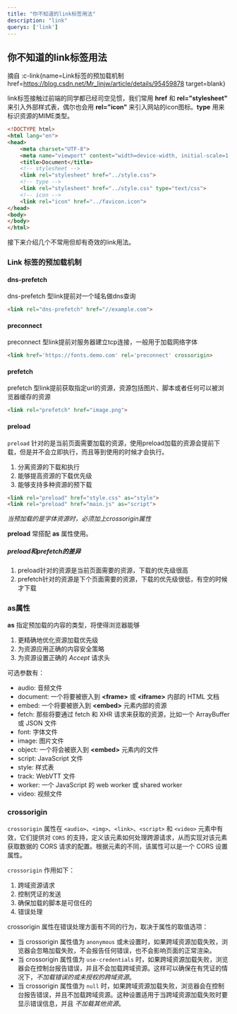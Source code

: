 ```yaml
---
title: "你不知道的link标签用法"
description: "link"
querys: ['link']
---
```


## 你不知道的link标签用法

摘自 :c-link{name=Link标签的预加载机制 href=https://blog.csdn.net/Mr_linjw/article/details/95459878 target=blank}

link标签接触过前端的同学都已经司空见惯，我们常用 **href** 和 **rel="stylesheet"** 来引入外部样式表，偶尔也会用 **rel="icon"** 来引入网站的icon图标。**type** 用来标识资源的MIME类型。

```html
<!DOCTYPE html>
<html lang="en">
<head>
    <meta charset="UTF-8">
    <meta name="viewport" content="width=device-width, initial-scale=1.0">
    <title>Document</title>
    <!-- stylesheet -->
    <link rel="stylesheet" href="../style.css">
    <!-- type -->
    <link rel="stylesheet" href="../style.css" type="text/css">
    <!-- icon -->
    <link rel="icon" href="../favicon.icon">
</head>
<body>
</body>
</html>
```

接下来介绍几个不常用但却有奇效的link用法。

### Link 标签的预加载机制

#### dns-prefetch

dns-prefetch 型link提前对一个域名做dns查询

```html
<link rel="dns-prefetch" href="//example.com">
```

#### preconnect

preconnect 型link提前对服务器建立tcp连接，一般用于加载网络字体

```html
<link href='https://fonts.demo.com' rel='preconnect' crossorigin>
```

#### prefetch

prefetch 型link提前获取指定url的资源，资源包括图片、脚本或者任何可以被浏览器缓存的资源

```html
<link rel="prefetch" href="image.png">
```

#### preload

`preload` 针对的是当前页面需要加载的资源，使用preload加载的资源会提前下载，但是并不会立即执行，而且等到使用的时候才会执行。

1. 分离资源的下载和执行
2. 能够提高资源的下载优先级
3. 能够支持多种资源的预下载

```html
<link rel="preload" href="style.css" as="style">
<link rel="preload" href="main.js" as="script">
```

_当预加载的是字体资源时，必须加上crossorigin属性_

**preload** 常搭配 **as** 属性使用。

##### preload和prefetch的差异

1. preload针对的资源是当前页面需要的资源，下载的优先级很高
2. prefetch针对的资源是下个页面需要的资源，下载的优先级很低，有空的时候才下载

### as属性

**as** 指定预加载的内容的类型，将使得浏览器能够

1. 更精确地优化资源加载优先级
2. 为资源应用正确的内容安全策略
3. 为资源设置正确的 _Accept_ 请求头

可选参数有：

- audio: 音频文件
- document: 一个将要被嵌入到 **&lt;frame&gt;** 或 **&lt;iframe&gt;** 内部的 HTML 文档
- embed: 一个将要被嵌入到 **&lt;embed&gt;** 元素内部的资源
- fetch: 那些将要通过 fetch 和 XHR 请求来获取的资源，比如一个 ArrayBuffer 或 JSON 文件
- font: 字体文件
- image: 图片文件
- object: 一个将会被嵌入到 **&lt;embed&gt;** 元素内的文件
- script: JavaScript 文件
- style: 样式表
- track: WebVTT 文件
- worker: 一个 JavaScript 的 web worker 或 shared worker
- video: 视频文件

### crossorigin

`crossorigin` 属性在 `<audio>`、`<img>`、`<link>`、`<script>` 和 `<video>` 元素中有效，它们提供对 `CORS` 的支持，定义该元素如何处理跨源请求，从而实现对该元素获取数据的 CORS 请求的配置。根据元素的不同，该属性可以是一个 CORS 设置属性。

`crossorigin` 作用如下：
1. 跨域资源请求
2. 控制凭证的发送
3. 确保加载的脚本是可信任的
4. 错误处理

crossorigin 属性在错误处理方面有不同的行为，取决于属性的取值选项：

- 当 crossorigin 属性值为 `anonymous` 或未设置时，如果跨域资源加载失败，浏览器会忽略加载失败，不会报告任何错误，也不会影响页面的正常渲染。
- 当 crossorigin 属性值为 `use-credentials` 时，如果跨域资源加载失败，浏览器会在控制台报告错误，并且不会加载跨域资源。这样可以确保在有凭证的情况下，_不加载错误的或未授权的跨域资源_。
- 当 crossorigin 属性值为 `null` 时，如果跨域资源加载失败，浏览器会在控制台报告错误，并且不加载跨域资源。这种设置适用于当跨域资源加载失败时要显示错误信息，并且 _不加载其他资源_。